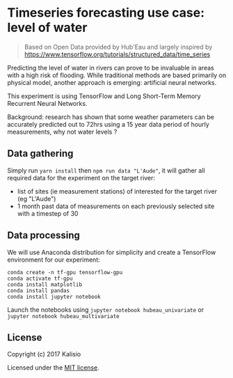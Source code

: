 # Timeseries forecasting use case: level of water

> Based on Open Data provided by Hub'Eau and largely inspired by https://www.tensorflow.org/tutorials/structured_data/time_series

Predicting the level of water in rivers can prove to be invaluable in areas with a high risk of flooding. While traditional methods are based primarily on physical model, another approach is emerging: artificial neural networks.

This experiment is using TensorFlow and Long Short-Term Memory Recurrent Neural Networks.

Background: research has shown that some weather parameters can be accurately predicted out to 72hrs using a 15 year data period of hourly measurements, why not water levels ?

## Data gathering

Simply run `yarn install` then `npm run data "L'Aude"`, it will gather all required data for the experiment on the target river:
* list of sites (ie measurement stations) of interested for the target river (eg "L'Aude")
* 1 month past data of measurements on each previously selected site with a timestep of 30

## Data processing

We will use Anaconda distribution for simplicity and create a TensorFlow environment for our experiment:
```
conda create -n tf-gpu tensorflow-gpu
conda activate tf-gpu
conda install matplotlib
conda install pandas
conda install jupyter notebook
```

Launch the notebooks using `jupyter notebook hubeau_univariate` or `jupyter notebook hubeau_multivariate`

## License

Copyright (c) 2017 Kalisio

Licensed under the [MIT license](LICENSE).
